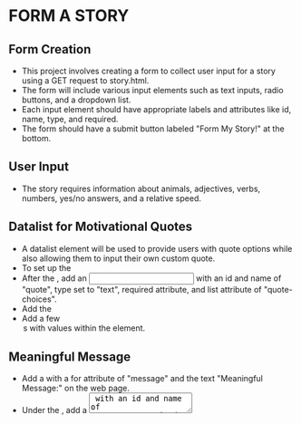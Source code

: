 # FORM A STORY

## Form Creation

- This project involves creating a form to collect user input for a story using a GET request to story.html.
- The form will include various input elements such as text inputs, radio buttons, and a dropdown list.
- Each input element should have appropriate labels and attributes like id, name, type, and required.
- The form should have a submit button labeled "Form My Story!" at the bottom.
## User Input
- The story requires information about animals, adjectives, verbs, numbers, yes/no answers, and a relative speed.
## Datalist for Motivational Quotes
- A datalist element will be used to provide users with quote options while also allowing them to input their own custom quote.
- To set up the <datalist>, add a <label> with a for attribute of "quote" and the text "Motivational Quote:".
- After the <label>, add an <input> with an id and name of "quote", type set to "text", required attribute, and list attribute of "quote-choices".
- Add the <datalist> under the <input> element with an id of "quote-choices".
- Add a few <option>s with values within the <datalist> element.
## Meaningful Message
- Add a <label> with a for attribute of "message" and the text "Meaningful Message:" on the web page.
- Under the <label>, add a <textarea> with an id and name of "message", required attribute, 8 rows, and 40 columns.
- Add a line break after the <textarea> element.
